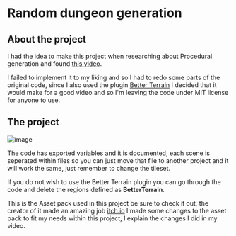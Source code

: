 
# Random dungeon generation

## About the project

I had the idea to make this project when researching about Procedural generation and found [this video](https://youtu.be/G2_SGhmdYFo?si=M4CfwychRCAZVtW9).

I failed to implement it to my liking and so I had to redo some parts of the original code, since I also used the plugin [Better Terrain](https://www.youtube.com/watch?v=0ia6yOKKiGg&t=232s) I decided that it would make for a good video and so I'm leaving the code under MIT license for anyone to use.

## The project

![image](https://github.com/user-attachments/assets/eaaf0c49-89aa-4d5e-86a6-e520d51c2270)


The code has exported variables and it is documented, each scene is seperated within files so you can just move that file to another project and it will work the same, just remember to change the tileset.

If you do not wish to use the Better Terrain plugin you can go through the code and delete the regions defined as **BetterTerrain**. 

This is the Asset pack used in this project be sure to check it out, the creator of it made an amazing job [itch.io](https://pixel-poem.itch.io/dungeon-assetpuck)
I made some changes to the asset pack to fit my needs within this project, I explain the changes I did in my video. 
